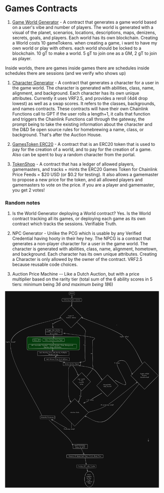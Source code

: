 # Games Contracts

1. [Game World Generator](BuyMeACeptor.sol) - A contract that generates a game world based on a user's vibe and number of players. The world is generated with a visual of the planet, scenarios, locations, descriptions, maps, denizens, secrets, goals, and players. Each world has its own blockchain. Creating a World costs 10 gameTokens.  when creating a game, i want to have my own world or play with others. each world should be locked to a blockchain. 10 gT to make a world. 5 gT to join one as a GM, 2 gT to join as player.

Inside worlds, there are games
inside games there are schedules
inside schedules there are sessions
(and we verify who shows up)

1. [Character Generator](Characters/CharacterGen.sol) - A contract that generates a character for a user in the game world. The character is generated with abilities, class, name, alignment, and background. Each character has its own unique attributes. Currently it uses VRF2.5, and provides a reroll (4d4 drop lowest) as well as a swap scores. It refers to the classes, backgrounds, and names contracts.  These contracts will have their own Chainlink Functions call to GPT if the user rolls a length+1, it calls that function and triggers the Chainlink Functions call through the gateway, the prompt being to take the existing information about the character and the D&D 5e open source rules for homebrewing a name, class, or background. That's after the Auction House.

1. [GamesToken ERC20](GamesToken.sol) - A contract that is an ERC20 token that is used to pay for the creation of a world, and to pay for the creation of a game. Also can be spent to buy a random character from the portal.

1. [TokenShop](TokenShop.sol) - A contract that has a ledger of allowed players, gamemasters, and tracks + mints the ERC20 Games Token for Chainlink Price Feeds = $20 USD (or $0.2 for testing). It also allows a gamemaster to propose a new price for the token, and all allowed players and gamemasters to vote on the price. if you are a player and gamemaster, you get 2 votes!

### Random notes

1. Is the World Generator deploying a World contract? Yes. Is the World contract tracking all its games, or deploying each game as its own contract which tracks the sessions. Verifiable Truth.

1. NPC Generator - Unlike the PCG which is usable by any Verified Credential having hooty in their hey hey. The NPCG is a contract that generates a non-player character for a user in the game world. The character is generated with abilities, class, name, alignment, hometown, and background. Each character has its own unique attributes. Creating a Character is only allowed by the owner of the contract.  VRF2.5 because reusable code choices.

1. Auction Price Machine -- Like a Dutch Auction, but with a price multiplier based on the rarity tier (total sum of the 6 ability scores in 5 tiers: minimum being 3*6 and maximum being 18*6)

![Flowchart of Random Character Auction](./Characters/random%20character%20auction.png)